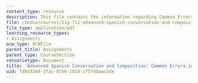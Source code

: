 ```yaml
---
content_type: resource
description: This file contains the information regarding Common Errors in Spanish?
file: /media/courses/21g-711-advanced-spanish-conversation-and-composition-spring-2014/fdb583843fac07a62b10cf57dbaac3de_MIT21G_711S14_Comm_Errors.pdf
file_type: application/pdf
learning_resource_types:
- Assignments
ocw_type: OCWFile
parent_title: Assignments
parent_type: CourseSection
resourcetype: Document
title: 'Advanced Spanish Conversation and Composition: Common Errors in Spanish'
uid: fdb58384-3fac-07a6-2b10-cf57dbaac3de
---
```

